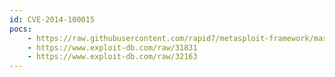 ```yaml
---
id: CVE-2014-100015
pocs:
    - https://raw.githubusercontent.com/rapid7/metasploit-framework/master/modules/exploits/windows/misc/solidworks_workgroup_pdmwservice_file_write.rb
    - https://www.exploit-db.com/raw/31831
    - https://www.exploit-db.com/raw/32163
---
```

